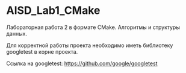 # AISD_Lab1_CMake
Лабораторная работа 2 в формате CMake. Алгоритмы и структуры данных.

Для корректной работы проекта необходимо иметь библиотеку googletest в корне проекта.

Ссылка на googletest: https://github.com/google/googletest
